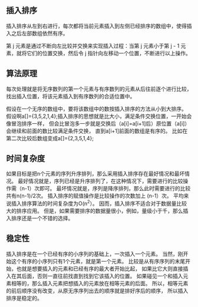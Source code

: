 ## 插入排序

插入排序从左到右进行，每次都将当前元素插入到左侧已经排序的数组中，使得插入之后左部数组依然有序。

第 j 元素是通过不断向左比较并交换来实现插入过程：当第 j 元素小于第 j - 1 元素，就将它们的位置交换，然后令 j 指针向左移动一个位置，不断进行以上操作。

## 算法原理

每次处理就是将无序数列的第一个元素与有序数列的元素从后往前逐个进行比较，找出插入位置，将该元素插入到有序数列的合适位置中。

假设在一个无序的数组中，要将该数组中的数按插入排序的方法从小到大排序。
假设啊a[]={3,5,2,1,4};插入排序的思想就是比大小，满足条件交换位置，一开始会像冒泡排序一样，
但会比冒泡多一步就是交换后（a[i]=a[i+1]后）原位置（a[i]）会继续和前面的数比较满足条件交换，
直到a[i+1]前面的数组是有序的。
比如在第二次比较后数组变成a[]={2,3,5,1,4};

## 时间复杂度

如果目标是把n个元素的序列升序排列，那么采用插入排序存在最好情况和最坏情况。
最好情况就是，序列已经是升序排列了，在这种情况下，需要进行的比较操作需（n-1）次即可。
最坏情况就是，序列是降序排列，那么此时需要进行的比较共有n(n-1)/2次。
插入排序的赋值操作是比较操作的次数加上 (n-1）次。
平均来说插入排序算法的时间复杂度为O(n<sup>2</sup>）。
因而，插入排序不适合对于数据量比较大的排序应用。
但是，如果需要排序的数据量很小，例如，量级小于千，那么插入排序还是一个不错的选择。

## 稳定性

插入排序是在一个已经有序的小序列的基础上，一次插入一个元素。
当然，刚开始这个有序的小序列只有1个元素，就是第一个元素。
比较是从有序序列的末尾开始，也就是想要插入的元素和已经有序的最大者开始比起，
如果比它大则直接插入在其后面，否则一直往前找直到找到它该插入的位置。
如果碰见一个和插入元素相等的，那么插入元素把想插入的元素放在相等元素的后面。
所以，相等元素的前后顺序没有改变，从原无序序列出去的顺序就是排好序后的顺序，
所以插入排序是稳定的。